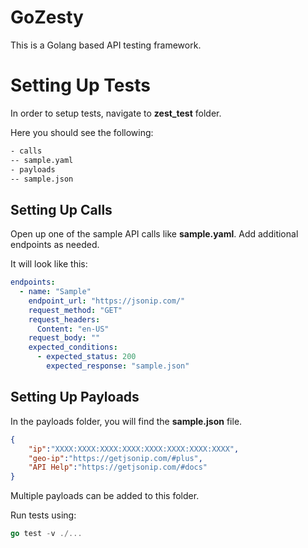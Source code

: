 # GoZesty

This is a Golang based API testing framework.

# Setting Up Tests

In order to setup tests, navigate to **zest_test** folder.

Here you should see the following:

```cmd
- calls
-- sample.yaml
- payloads
-- sample.json
```

## Setting Up Calls

Open up one of the sample API calls like **sample.yaml**. Add additional endpoints as needed.

It will look like this:

```yaml
endpoints:
  - name: "Sample"
    endpoint_url: "https://jsonip.com/"
    request_method: "GET"
    request_headers:
      Content: "en-US"
    request_body: ""
    expected_conditions:
      - expected_status: 200
        expected_response: "sample.json"
```

## Setting Up Payloads

In the payloads folder, you will find the **sample.json** file.

```json
{
    "ip":"XXXX:XXXX:XXXX:XXXX:XXXX:XXXX:XXXX:XXXX",
    "geo-ip":"https://getjsonip.com/#plus",
    "API Help":"https://getjsonip.com/#docs"
}
```

Multiple payloads can be added to this folder.


Run tests using:

```go
go test -v ./...
```
